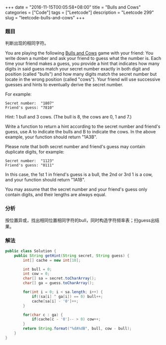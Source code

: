 +++
date = "2016-11-15T00:05:58+08:00"
title = "Bulls and Cows"
categories = ["Code"]
tags = ["Leetcode"]
description = "Leetcode 299"
slug = "leetcode-bulls-and-cows"
+++

### 题目

判断出现的相同字符。

You are playing the following [Bulls and Cows](https://en.wikipedia.org/wiki/Bulls_and_Cows) game with your friend: You write down a number and ask your friend to guess what the number is. Each time your friend makes a guess, you provide a hint that indicates how many digits in said guess match your secret number exactly in both digit and position (called "bulls") and how many digits match the secret number but locate in the wrong position (called "cows"). Your friend will use successive guesses and hints to eventually derive the secret number.

For example:

```console
Secret number:  "1807"
Friend's guess: "7810"
```

Hint: 1 bull and 3 cows. (The bull is 8, the cows are 0, 1 and 7.)

Write a function to return a hint according to the secret number and friend's guess, use A to indicate the bulls and B to indicate the cows. In the above example, your function should return "1A3B".

Please note that both secret number and friend's guess may contain duplicate digits, for example:

```console
Secret number:  "1123"
Friend's guess: "0111"
```

In this case, the 1st 1 in friend's guess is a bull, the 2nd or 3rd 1 is a cow, and your function should return "1A1B".

You may assume that the secret number and your friend's guess only contain digits, and their lengths are always equal.

### 分析

按位置异或，找出相同位置相同字符的bull，同时构造字符频率表；扫guess出结果。

### 解法

```java
public class Solution {
    public String getHint(String secret, String guess) {
        int[] cache = new int[10];

        int bull = 0;
        int cow = 0;
        char[] sa = secret.toCharArray();
        char[] ga = guess.toCharArray();

        for(int i = 0; i < sa.length; i++) {
            if((sa[i] ^ ga[i]) == 0) bull++;
            cache[sa[i] - '0']++;
        }

        for(char c : ga) {
            if(cache[c - '0']-- > 0) cow++;
        }
        return String.format("%dA%dB", bull, cow - bull);
    }
}
```
